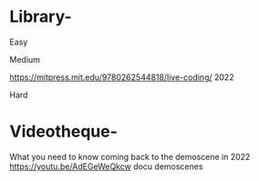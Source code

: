 # Library-

Easy

Medium

https://mitpress.mit.edu/9780262544818/live-coding/  2022

Hard



# Videotheque-
What you need to know coming back to the demoscene in 2022
https://youtu.be/AdEGeWeQkcw  docu demoscenes

